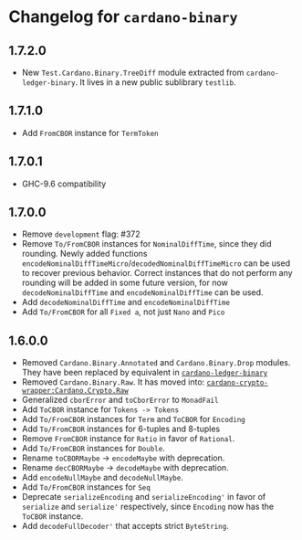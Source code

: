 # Changelog for `cardano-binary`

## 1.7.2.0

* New `Test.Cardano.Binary.TreeDiff` module extracted from
  `cardano-ledger-binary`. It lives in a new public sublibrary `testlib`.

## 1.7.1.0

* Add `FromCBOR` instance for `TermToken`

## 1.7.0.1

* GHC-9.6 compatibility

## 1.7.0.0

* Remove `development` flag: #372
* Remove `To/FromCBOR` instances for `NominalDiffTime`, since they did rounding.  Newly
  added functions `encodeNominalDiffTimeMicro`/`decodedNominalDiffTimeMicro` can be used
  to recover previous behavior. Correct instances that do not perform any rounding will
  be added in some future version, for now `decodeNominalDiffTime` and
  `encodeNominalDiffTime` can be used.
* Add `decodeNominalDiffTime` and `encodeNominalDiffTime`
* Add `To/FromCBOR` for all `Fixed a`, not just `Nano` and `Pico`

## 1.6.0.0

* Removed `Cardano.Binary.Annotated` and `Cardano.Binary.Drop` modules. They have been
  replaced by equivalent in
  [`cardano-ledger-binary`](https://github.com/input-output-hk/cardano-ledger/blob/master/libs/cardano-ledger-binary)
* Removed `Cardano.Binary.Raw`. It has moved into:
  [`cardano-crypto-wrapper:Cardano.Crypto.Raw`](https://github.com/input-output-hk/cardano-ledger/blob/master/eras/byron/crypto/src/Cardano/Crypto/Raw.hs)
* Generalized `cborError` and `toCborError` to `MonadFail`
* Add `ToCBOR` instance for `Tokens -> Tokens`
* Add `To/FromCBOR` instances for `Term` and `ToCBOR` for `Encoding`
* Add `To/FromCBOR` instances for 6-tuples and 8-tuples
* Remove `FromCBOR` instance for `Ratio` in favor of `Rational`.
* Add `To/FromCBOR` instances for `Double`.
* Rename `toCBORMaybe` -> `encodeMaybe` with deprecation.
* Rename `decCBORMaybe` -> `decodeMaybe` with deprecation.
* Add `encodeNullMaybe` and `decodeNullMaybe`.
* Add `To/FromCBOR` instances for `Seq`
* Deprecate `serializeEncoding` and `serializeEncoding'` in favor of `serialize` and
  `serialize'` respectively, since `Encoding` now has the `ToCBOR` instance.
* Add `decodeFullDecoder'` that accepts strict `ByteString`.
